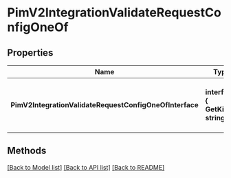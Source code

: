 # PimV2IntegrationValidateRequestConfigOneOf

## Properties

Name | Type | Description | Notes
------------ | ------------- | ------------- | -------------
**PimV2IntegrationValidateRequestConfigOneOfInterface** | **interface { GetKind() string }** | An interface that can hold any of the proper implementing types |

## Methods


[[Back to Model list]](../README.md#documentation-for-models) [[Back to API list]](../README.md#documentation-for-api-endpoints) [[Back to README]](../README.md)


